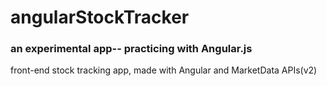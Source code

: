 # angularStockTracker

### an experimental app-- practicing with Angular.js
front-end stock tracking app, made with Angular and MarketData APIs(v2)
